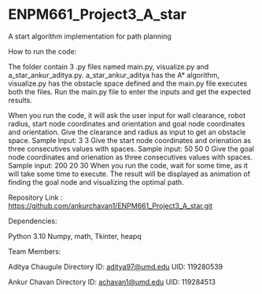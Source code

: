 # ENPM661_Project3_A_star
A start algorithm implementation for path planning

How to run the code:

The folder contain 3 .py files named main.py, visualize.py and a_star_ankur_aditya.py.
a_star_ankur_aditya has the A* algorithm, visualize.py has the obstacle space defined and the main.py file executes both the files.
Run the main.py file to enter the inputs and get the expected results.

When you run the code, it will ask the user input for wall clearance, robot radius, start node coordinates and orientation and goal node coordinates and orientation.
Give the clearance and radius as input to get an obstacle space. 
Sample Input: 3 3
Give the start node coordinates and orienation as three consecutives values with spaces. 
Sample input: 50 50 0
Give the goal node coordinates and orienation as three consecutives values with spaces.  
Sample input: 200 20 30
When you run the code, wait for some time, as it will take some time to execute.
The result will be displayed as animation of finding the goal node and visualizing the optimal path.

Repository Link : https://github.com/ankurchavan1/ENPM661_Project3_A_star.git

Dependencies:

Python 3.10
Numpy, math, Tkinter, heapq

Team Members:

Aditya Chaugule
Directory ID: aditya97@umd.edu
UID: 119280539

Ankur Chavan
Directory ID: achavan1@umd.edu
UID: 119284513


